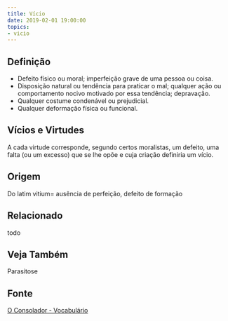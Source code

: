 ```yaml
---
title: Vício
date: 2019-02-01 19:00:00
topics:
- vicio
---
```


## Definição
* Defeito físico ou moral; imperfeição grave de uma pessoa ou coisa.
* Disposição natural ou tendência para praticar o mal; qualquer ação ou comportamento nocivo motivado por essa tendência; depravação.
* Qualquer costume condenável ou prejudicial.
* Qualquer deformação física ou funcional.

## Vícios e Virtudes
A cada virtude corresponde, segundo certos moralistas, um defeito, uma falta (ou
um excesso) que se lhe opõe e cuja criação definiria um vício.

## Origem
Do latim vitium= ausência de perfeição, defeito de formação

## Relacionado
todo

## Veja Também
Parasitose

## Fonte
[O Consolador - Vocabulário](http://www.oconsolador.com.br/linkfixo/vocabulario/principal.html)
